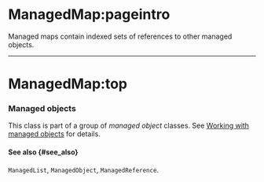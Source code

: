 # ManagedMap:pageintro
Managed maps contain indexed sets of references to other managed objects.

---
# ManagedMap:top
### Managed objects
This class is part of a group of _managed object_ classes. See [Working with managed objects](/docs/guides/managed-objects) for details.

#### See also {#see_also}
`ManagedList`, `ManagedObject`, `ManagedReference`.
